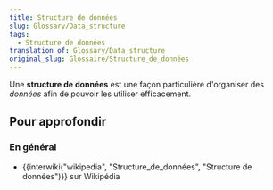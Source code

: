 ```yaml
---
title: Structure de données
slug: Glossary/Data_structure
tags:
  - Structure de données
translation_of: Glossary/Data_structure
original_slug: Glossaire/Structure_de_données
---
```

Une **structure de données** est une façon particulière d'organiser des _données_ afin de pouvoir les utiliser efficacement.

## Pour approfondir

### **En général**

- {{interwiki("wikipedia", "Structure_de_données", "Structure de données")}} sur Wikipédia
